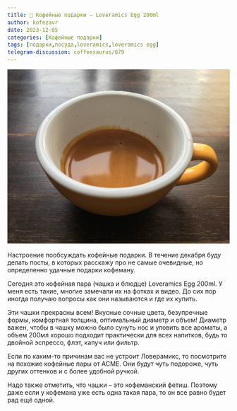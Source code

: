 ```yaml
---
title: 🎁 Кофейные подарки – Loveramics Egg 200ml
author: kofezavr
date: 2023-12-05
categories: [Кофейные подарки]
tags: [подарки,посуда,loveramics,loveramics egg]
telegram-discussion: coffeesaurus/879
--- 
```

![Кофейные подарки: Loveramics Egg 200ml](/assets/img/posts/23/12/loveramics.jpg)

Настроение пообсуждать кофейные подарки. В течение декабря буду делать посты, в которых расскажу про не самые очевидные, но определенно удачные подарки кофеману.

Сегодня это кофейная пара (чашка и блюдце) Loveramics Egg 200ml. У меня есть такие, многие замечали их на фотках и видео. До сих пор иногда получаю вопросы как они называются и где их купить.

Эти чашки прекрасны всем! Вкусные сочные цвета, безупречные формы, комфортная толщина, оптимальный диаметр и объем! Диаметр важен, чтобы в чашку можно было сунуть нос и уловить все ароматы, а объем 200мл хорошо подходит практически для всех напитков, будь то двойной эспрессо, флэт, капуч или фильтр.

Если по каким-то причинам вас не устроит Ловерамикс, то посмотрите на похожие кофейные пары от ACME. Они будут чуть подороже, чуть других оттенков и с более удобной ручкой.

Надо также отметить, что чашки – это кофеманский фетиш. Поэтому даже если у кофемана уже есть одна такая пара, то он все равно будет рад ещё одной.